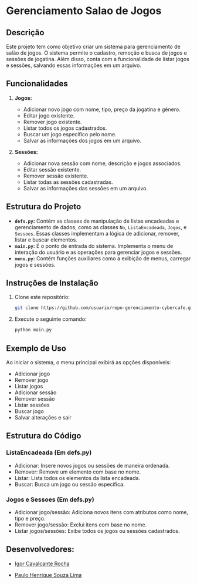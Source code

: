 # Gerenciamento Salao de Jogos

## Descrição

Este projeto tem como objetivo criar um sistema para gerenciamento de salão de jogos. O sistema permite o cadastro, remoção e busca de jogos e sessões de jogatina. Além disso, conta com a funcionalidade de listar jogos e sessões, salvando essas informações em um arquivo.

## Funcionalidades

1. **Jogos:**
   - Adicionar novo jogo com nome, tipo, preço da jogatina e gênero.
   - Editar jogo existente.
   - Remover jogo existente.
   - Listar todos os jogos cadastrados.
   - Buscar um jogo específico pelo nome.
   - Salvar as informações dos jogos em um arquivo.

2. **Sessões:**
   - Adicionar nova sessão com nome, descrição e jogos associados.
   - Editar sessão existente.
   - Remover sessão existente.
   - Listar todas as sessões cadastradas.
   - Salvar as informações das sessões em um arquivo.

## Estrutura do Projeto

- **`defs.py`:** Contém as classes de manipulação de listas encadeadas e gerenciamento de dados, como as classes `No`, `ListaEncadeada`, `Jogos`, e `Sessoes`. Essas classes implementam a lógica de adicionar, remover, listar e buscar elementos.
- **`main.py`:** É o ponto de entrada do sistema. Implementa o menu de interação do usuário e as operações para gerenciar jogos e sessões.
- **`menu.py`:** Contém funções auxiliares como a exibição de menus, carregar jogos e sessões.

## Instruções de Instalação

1. Clone este repositório:
   ```bash
   git clone https://github.com/usuario/repo-gerenciamento-cybercafe.git
2. Execute o seguinte comando:
   ```bash
   python main.py

## Exemplo de Uso
Ao iniciar o sistema, o menu principal exibirá as opções disponíveis:

- Adicionar jogo
- Remover jogo
- Listar jogos
- Adicionar sessão
- Remover sessão
- Listar sessões
- Buscar jogo
- Salvar alterações e sair

## Estrutura do Código

### ListaEncadeada (Em defs.py)

- Adicionar: Insere novos jogos ou sessões de maneira ordenada.
- Remover: Remove um elemento com base no nome.
- Listar: Lista todos os elementos da lista encadeada.
- Buscar: Busca um jogo ou sessão específica.

### Jogos e Sessoes (Em defs.py)

- Adicionar jogo/sessão: Adiciona novos itens com atributos como nome, tipo e preço.
- Remover jogo/sessão: Exclui itens com base no nome.
- Listar jogos/sessões: Exibe todos os jogos ou sessões cadastrados.

## Desenvolvedores:

- [Igor Cavalcante Rocha](https://github.com/Igor-C-Rocha)

- [Paulo Henrique Souza Lima](https://github.com/pauletxz)